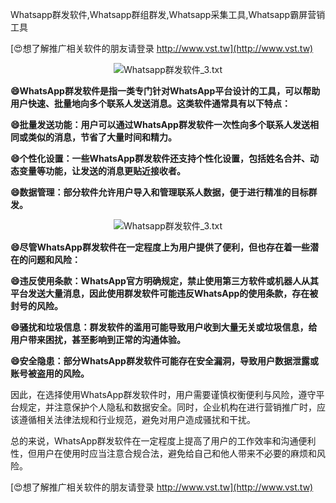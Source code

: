 Whatsapp群发软件,Whatsapp群组群发,Whatsapp采集工具,Whatsapp霸屏营销工具

[😍想了解推广相关软件的朋友请登录 http://www.vst.tw](http://www.vst.tw)

 <center><img src="https://vst.tw/MP4/tuiguang/png/2.png" alt="Whatsapp群发软件_3.txt"></center>

**😄WhatsApp群发软件是指一类专门针对WhatsApp平台设计的工具，可以帮助用户快速、批量地向多个联系人发送消息。这类软件通常具有以下特点：**

**😄批量发送功能：用户可以通过WhatsApp群发软件一次性向多个联系人发送相同或类似的消息，节省了大量时间和精力。**

**😄个性化设置：一些WhatsApp群发软件还支持个性化设置，包括姓名合并、动态变量等功能，让发送的消息更贴近接收者。**

**😄数据管理：部分软件允许用户导入和管理联系人数据，便于进行精准的目标群发。**

 <center><img src="https://vst.tw/MP4/tuiguang/png/1.png" alt="Whatsapp群发软件_3.txt"></center>

**😄尽管WhatsApp群发软件在一定程度上为用户提供了便利，但也存在着一些潜在的问题和风险：**

**😄违反使用条款：WhatsApp官方明确规定，禁止使用第三方软件或机器人从其平台发送大量消息，因此使用群发软件可能违反WhatsApp的使用条款，存在被封号的风险。**

**😄骚扰和垃圾信息：群发软件的滥用可能导致用户收到大量无关或垃圾信息，给用户带来困扰，甚至影响到正常的沟通体验。**

**😄安全隐患：部分WhatsApp群发软件可能存在安全漏洞，导致用户数据泄露或账号被盗用的风险。**

因此，在选择使用WhatsApp群发软件时，用户需要谨慎权衡便利与风险，遵守平台规定，并注意保护个人隐私和数据安全。同时，企业机构在进行营销推广时，应该遵循相关法律法规和行业规范，避免对用户造成骚扰和干扰。

总的来说，WhatsApp群发软件在一定程度上提高了用户的工作效率和沟通便利性，但用户在使用时应当注意合规合法，避免给自己和他人带来不必要的麻烦和风险。

[😍想了解推广相关软件的朋友请登录 http://www.vst.tw](http://www.vst.tw)



